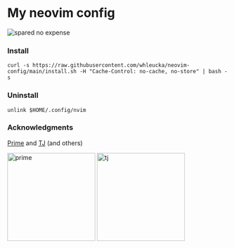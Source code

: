 # My neovim config
<img src="https://media.tenor.com/ETW2DDjY6z0AAAAd/spared-no-expense-jurassic-park.gif" alt='spared no expense'>

### Install
```
curl -s https://raw.githubusercontent.com/whleucka/neovim-config/main/install.sh -H "Cache-Control: no-cache, no-store" | bash -s
```

### Uninstall
```
unlink $HOME/.config/nvim
```

### Acknowledgments
<a href='https://github.com/theprimeagen'>Prime</a> and <a href='https://github.com/tjdevries'>TJ</a> (and others)

<p float="left">
    <img src="https://i.ytimg.com/vi/_TXO4RB3nIU/hq720_2.jpg?sqp=-oaymwEkCJYDENAFSFryq4qpAxYIARUAAAAAJQAAyEI9AICiQ3gB0AEB&rs=AOn4CLBsghH1oe_9Aqf7qeYi5AARApBxGQ" alt="prime" style="width: 200px">
    <img src="https://i.ytimg.com/vi/HcAdrdWiDXI/hq720_2.jpg?sqp=-oaymwEkCJYDENAFSFryq4qpAxYIARUAAAAAJQAAyEI9AICiQ3gB0AEB&rs=AOn4CLBrYlNR07IvDyccLGXe7S8rb4Bfdg" alt="tj" style="width: 200px">
</p>
